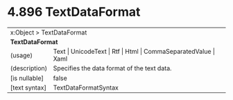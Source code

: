 <html dir="LTR" xmlns:mshelp="http://msdn.microsoft.com/mshelp" xmlns:ddue="http://ddue.schemas.microsoft.com/authoring/2003/5" xmlns:xlink="http://www.w3.org/1999/xlink" xmlns:tool="http://www.microsoft.com/tooltip">

<body>
 <input type="hidden" id="userDataCache" class="userDataStyle">
 <input type="hidden" id="hiddenScrollOffset">
 <img id="dropDownImage" style="display:none; height:0; width:0;" src="../local/drpdown.gif">
 <img id="dropDownHoverImage" style="display:none; height:0; width:0;" src="../local/drpdown_orange.gif">
 <img id="collapseImage" style="display:none; height:0; width:0;" src="../local/collapse.gif">
 <img id="expandImage" style="display:none; height:0; width:0;" src="../local/exp.gif">
 <img id="collapseAllImage" style="display:none; height:0; width:0;" src="../local/collall.gif">
 <img id="expandAllImage" style="display:none; height:0; width:0;" src="../local/expall.gif">
 <img id="copyImage" style="display:none; height:0; width:0;" src="../local/copycode.gif">
 <img id="copyHoverImage" style="display:none; height:0; width:0;" src="../local/copycodeHighlight.gif">
 <div id="header"><h1 class="heading">4.896 TextDataFormat</h1></div>

 <div id="mainSection">
 <div id="mainBody">
 <div id="allHistory" class="saveHistory" onsave="saveAll()" onload="loadAll()"></div>
 <p xmlns:wsd="http://wsdev.schemas.microsoft.com/authoring/2008/2" xmlns:msxsl="urn:schemas-microsoft-com:xslt" xmlns:script="urn:script" xmlns:build="urn:build">
 </p>
 <div id="sectionSection0" class="section" name="collapseableSection">
 <content xmlns="http://ddue.schemas.microsoft.com/authoring/2003/5" xmlns:wsd="http://wsdev.schemas.microsoft.com/authoring/2008/2" xmlns:msxsl="urn:schemas-microsoft-com:xslt" xmlns:script="urn:script" xmlns:build="urn:build">
 </content>
 </div>
 <div id="sectionSection1" class="section" name="collapseableSection">
 <content xmlns="http://ddue.schemas.microsoft.com/authoring/2003/5" xmlns:wsd="http://wsdev.schemas.microsoft.com/authoring/2008/2" xmlns:msxsl="urn:schemas-microsoft-com:xslt" xmlns:script="urn:script" xmlns:build="urn:build">
 <table class="ProtocolAuthoredTable" xmlns="">
 <tr><td colspan="2">
<mshelp:link keywords="c0d383e4-fcdb-4546-a06b-81c262fe2a5e" tabindex="0">x:Object</mshelp:link> &gt; <mshelp:link keywords="66ba690d-9b2f-4ceb-b1d8-de73170bc5c6" tabindex="0">TextDataFormat</mshelp:link> </td>
 </tr>
 <tr><td colspan="2">
 <b>TextDataFormat</b> </td>
 </tr>
 <tr><td><div class="indent0">(usage)</div></td>
 <td><mshelp:link keywords="48ba6f26-440c-4fea-82de-18dbde509895" tabindex="0">Text</mshelp:link> | <mshelp:link keywords="48ba6f26-440c-4fea-82de-18dbde509895" tabindex="0">UnicodeText</mshelp:link> | <mshelp:link keywords="48ba6f26-440c-4fea-82de-18dbde509895" tabindex="0">Rtf</mshelp:link> | <mshelp:link keywords="48ba6f26-440c-4fea-82de-18dbde509895" tabindex="0">Html</mshelp:link> | <mshelp:link keywords="48ba6f26-440c-4fea-82de-18dbde509895" tabindex="0">CommaSeparatedValue</mshelp:link> | <mshelp:link keywords="48ba6f26-440c-4fea-82de-18dbde509895" tabindex="0">Xaml</mshelp:link></td>
 </tr>
 <tr><td><div class="indent0">(description)</div></td>
 <td>Specifies the data format of the text data.</td>
 </tr>
 <tr><td><div class="indent0">[is nullable]</div></td>
 <td>false</td>
 </tr>
 <tr><td><div class="indent0">[text syntax]</div></td>
 <td><mshelp:link keywords="48ba6f26-440c-4fea-82de-18dbde509895" tabindex="0">TextDataFormatSyntax</mshelp:link></td>
 </tr>
</table>
 </content>
 </div>
 <!--[if gte IE 5]>
 <tool:tip element="languageFilterToolTip" avoidmouse="false"/>
 <![endif]-->
 </div>
 <a name="feedback"></a><span></span>
 </div>
</body></html>
